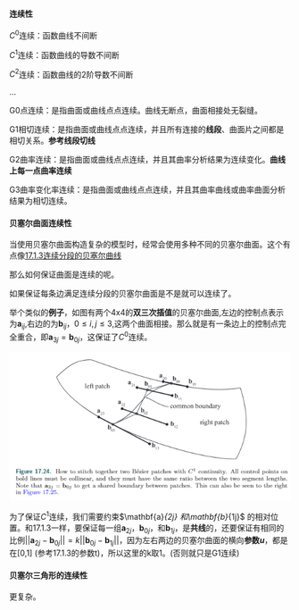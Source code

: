 #### 连续性

$C^0$连续：函数曲线不间断

$C^1$连续：函数曲线的导数不间断

$C^2$连续：函数曲线的2阶导数不间断

...



G0​点连续：是指曲面或曲线点点连续。曲线无断点，曲面相接处无裂缝。

G1相切连续：是指曲面或曲线点点连续，并且所有连接的**线段**、曲面片之间都是相切关系。**参考线段切线**

G2曲率连续：是指曲面或曲线点点连续，并且其曲率分析结果为连续变化。**曲线上每一点曲率连续**

G3曲率变化率连续：是指曲面或曲线点点连续，并且其曲率曲线或曲率曲面分析结果为相切连续。



#### 贝塞尔曲面连续性



当使用贝塞尔曲面构造复杂的模型时，经常会使用多种不同的贝塞尔曲面。这个有点像[17.1.3连续分段的贝塞尔曲线](17.1.3连续分段的贝塞尔曲线.md)

那么如何保证曲面是连续的呢。

如果保证每条边满足连续分段的贝塞尔曲面是不是就可以连续了。

举个类似的**例子**，如图有两个4x4的**双三次插值**的贝塞尔曲面,左边的控制点表示为$\mathbf{a}_{ij}$,右边的为$\mathbf{b}_{ij}$，$0 \le i,j \le 3$,这两个曲面相接。那么就是有一条边上的控制点完全重合，即$\mathbf{a}_{3j} = \mathbf{b}_{0j}$，这保证了$C^0$连续。

![](pic/79.png)

为了保证$C^1$连续，我们需要约束$\mathbf{a}_{2j} $和$\mathbf{b}_{1j}$ 的相对位置。和17.1.3一样，要保证每一组$\mathbf{a}_{2j}，\mathbf{b}_{0j}$，和$\mathbf{b}_{1j}$，是**共线**的，还要保证有相同的比例$||\mathbf{a}_{2j}−\mathbf{b}_{0j}||=k||\mathbf{b}_{0j}−\mathbf{b}_{1j}||$，因为左右两边的贝塞尔曲面的横向**参数$u$**，都是在[0,1] (参考17.1.3的参数t)，所以这里的k取1。(否则就只是G1连续)





#### 贝塞尔三角形的连续性

更复杂。